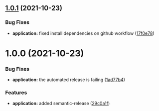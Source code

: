 ## [1.0.1](https://github.com/manu2manu/graphql-react-client/compare/v1.0.0...v1.0.1) (2021-10-23)


### Bug Fixes

* **application:** fixed install dependencies on github workflow ([17f0e78](https://github.com/manu2manu/graphql-react-client/commit/17f0e784a976929b067f9b6df425c47a300f85ef))

# 1.0.0 (2021-10-23)


### Bug Fixes

* **application:** the automated release is failing ([1ad77b4](https://github.com/manu2manu/graphql-react-client/commit/1ad77b4f2bff2569b1e0a351a5458764c04f4074))


### Features

* **application:** added semantic-release ([29c0a1f](https://github.com/manu2manu/graphql-react-client/commit/29c0a1fd660cc85f49d3d58b1dc7b9facb697fd4))
